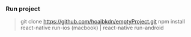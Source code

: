 ### Run project
> git clone https://github.com/hoaibkdn/emptyProject.git
> npm install
> react-native run-ios (macbook) | react-native run-android
